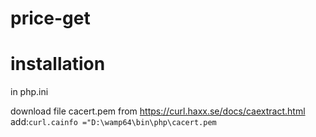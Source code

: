 # price-get


# installation

in php.ini

download file cacert.pem from https://curl.haxx.se/docs/caextract.html
add:```curl.cainfo ="D:\wamp64\bin\php\cacert.pem``` 
